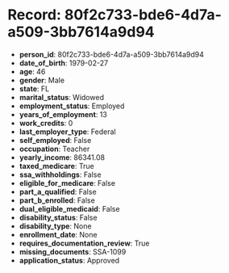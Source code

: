 # Record: 80f2c733-bde6-4d7a-a509-3bb7614a9d94

- **person_id**: 80f2c733-bde6-4d7a-a509-3bb7614a9d94
- **date_of_birth**: 1979-02-27
- **age**: 46
- **gender**: Male
- **state**: FL
- **marital_status**: Widowed
- **employment_status**: Employed
- **years_of_employment**: 13
- **work_credits**: 0
- **last_employer_type**: Federal
- **self_employed**: False
- **occupation**: Teacher
- **yearly_income**: 86341.08
- **taxed_medicare**: True
- **ssa_withholdings**: False
- **eligible_for_medicare**: False
- **part_a_qualified**: False
- **part_b_enrolled**: False
- **dual_eligible_medicaid**: False
- **disability_status**: False
- **disability_type**: None
- **enrollment_date**: None
- **requires_documentation_review**: True
- **missing_documents**: SSA-1099
- **application_status**: Approved